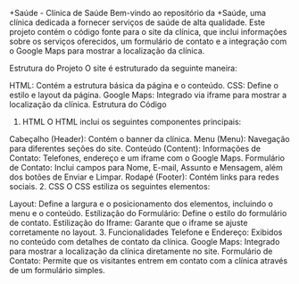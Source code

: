 +Saúde - Clínica de Saúde
Bem-vindo ao repositório da +Saúde, uma clínica dedicada a fornecer serviços de saúde de alta qualidade. Este projeto contém o código fonte para o site da clínica, que inclui informações sobre os serviços oferecidos, um formulário de contato e a integração com o Google Maps para mostrar a localização da clínica.

Estrutura do Projeto
O site é estruturado da seguinte maneira:

HTML: Contém a estrutura básica da página e o conteúdo.
CSS: Define o estilo e layout da página.
Google Maps: Integrado via iframe para mostrar a localização da clínica.
Estrutura do Código
1. HTML
O HTML inclui os seguintes componentes principais:

Cabeçalho (Header): Contém o banner da clínica.
Menu (Menu): Navegação para diferentes seções do site.
Conteúdo (Content):
Informações de Contato: Telefones, endereço e um iframe com o Google Maps.
Formulário de Contato: Inclui campos para Nome, E-mail, Assunto e Mensagem, além dos botões de Enviar e Limpar.
Rodapé (Footer): Contém links para redes sociais.
2. CSS
O CSS estiliza os seguintes elementos:

Layout: Define a largura e o posicionamento dos elementos, incluindo o menu e o conteúdo.
Estilização do Formulário: Define o estilo do formulário de contato.
Estilização do Iframe: Garante que o iframe se ajuste corretamente no layout.
3. Funcionalidades
Telefone e Endereço: Exibidos no conteúdo com detalhes de contato da clínica.
Google Maps: Integrado para mostrar a localização da clínica diretamente no site.
Formulário de Contato: Permite que os visitantes entrem em contato com a clínica através de um formulário simples.
